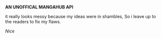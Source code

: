 **AN UNOFFICAL MANGAHUB API**

it really looks messy because my ideas were in shambles, So i leave up to the readers to fix my flaws.

*Nice*
